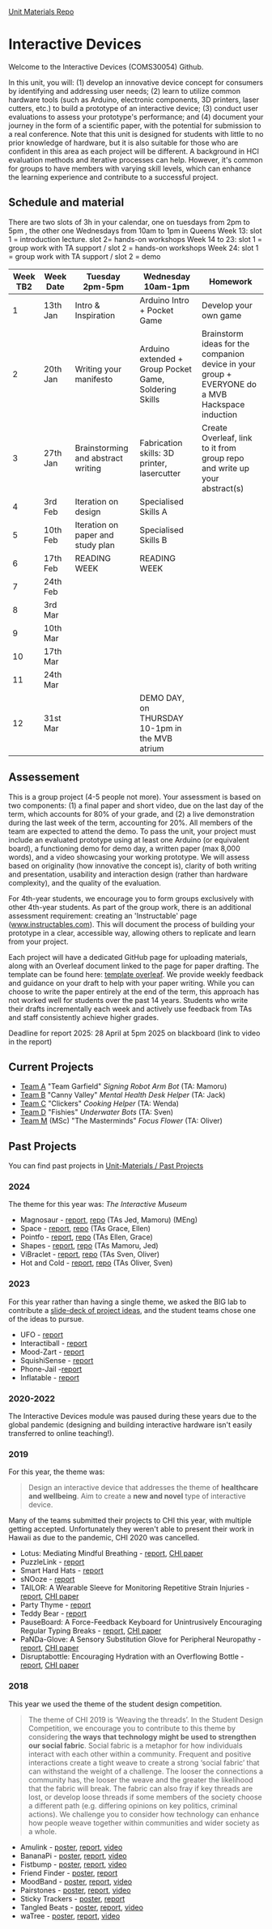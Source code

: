 [Unit Materials Repo](https://github.com/UoB-Interactive-Devices/Unit-Materials)

# Interactive Devices

Welcome to the Interactive Devices (COMS30054) Github. 

In this unit, you will: (1) develop an innovative device concept for consumers by identifying and addressing user needs; (2) learn to utilize common hardware tools (such as Arduino, electronic components, 3D printers, laser cutters, etc.) to build a prototype of an interactive device; (3) conduct user evaluations to assess your prototype's performance; and (4) document your journey in the form of a scientific paper, with the potential for submission to a real conference. Note that this unit is designed for students with little to no prior knowledge of hardware, but it is also suitable for those who are confident in this area as each project will be different. A background in HCI evaluation methods and iterative processes can help. However, it's common for groups to have members with varying skill levels, which can enhance the learning experience and contribute to a successful project. 


## Schedule and material

There are two slots of 3h in your calendar, one on tuesdays from 2pm to 5pm , the other one Wednesdays from 10am to 1pm in Queens
Week 13: slot 1 = introduction lecture.  slot 2= hands-on workshops
Week 14 to 23: slot 1 = group work with TA support / slot 2 = hands-on workshops 
Week 24: slot 1 = group work with TA support / slot 2 = demo 

| Week TB2 | Week Date | Tuesday 2pm-5pm                    | Wednesday 10am-1pm                                     | Homework                                                     |
| -------- | --------- | ---------------------------------- | ------------------------------------------------------ | ------------------------------------------------------------ |
| 1        | 13th Jan | Intro & Inspiration                | Arduino Intro + Pocket Game                            | Develop your own game                                        |
| 2        | 20th Jan | Writing your manifesto             | Arduino extended + Group Pocket Game, Soldering Skills | Brainstorm ideas for the companion device in your group  + EVERYONE do a MVB Hackspace induction |
| 3        | 27th Jan | Brainstorming and abstract writing | Fabrication skills: 3D printer, lasercutter            | Create Overleaf, link to it from group repo and write up your abstract(s) |
| 4        | 3rd Feb  |  Iteration on design               | Specialised Skills A                                   |                                                              |
| 5        | 10th Feb |  Iteration on paper and study plan | Specialised Skills B                                   |                                                              |
| 6        | 17th Feb | READING WEEK                       | READING WEEK                                           |                                                              |
| 7        | 24th Feb |                                    |                                                        |                                                              |
| 8        | 3rd Mar  |                                    |                                                        |                                                              |
| 9        | 10th Mar |                                    |                                                        |                                                              |
| 10       | 17th Mar |                                    |                                                        |                                                              |
| 11       | 24th Mar |                                    |                                                        |                                                              |
| 12       | 31st Mar |                                    |  DEMO DAY, on THURSDAY 10-1pm in the MVB atrium        |                                                              |



## Assessement
This is a group project (4-5 people not more). Your assessment is based on two components: (1) a final paper and short video, due on the last day of the term, which accounts for 80% of your grade, and (2) a live demonstration during the last week of the term, accounting for 20%. All members of the team are expected to attend the demo. To pass the unit, your project must include an evaluated prototype using at least one Arduino (or equivalent board), a functioning demo for demo day, a written paper (max 8,000 words), and a video showcasing your working prototype. We will assess based on originality (how innovative the concept is), clarity of both writing and presentation, usability and interaction design (rather than hardware complexity), and the quality of the evaluation. 

For 4th-year students, we encourage you to form groups exclusively with other 4th-year students. As part of the group work, there is an additional assessment requirement: creating an 'Instructable' page (www.instructables.com). This will document the process of building your prototype in a clear, accessible way, allowing others to replicate and learn from your project. 

Each project will have a dedicated GitHub page for uploading materials, along with an Overleaf document linked to the page for paper drafting. The template can be found here: [template overleaf](https://www.overleaf.com/latex/templates/association-for-computing-machinery-acm-sig-proceedings-template/bmvfhcdnxfty). We provide weekly feedback and guidance on your draft to help with your paper writing. While you can choose to write the paper entirely at the end of the term, this approach has not worked well for students over the past 14 years. Students who write their drafts incrementally each week and actively use feedback from TAs and staff consistently achieve higher grades.

Deadline for report 2025: 28 April at 5pm 2025 on blackboard (link to video in the report)

## Current Projects
- [Team A](https://github.com/UoB-Interactive-Devices/ID25-TeamA) "Team Garfield" *Signing Robot Arm Bot* (TA: Mamoru) 
- [Team B](https://github.com/UoB-Interactive-Devices/ID25-TeamB) "Canny Valley"  *Mental Health Desk Helper* (TA: Jack)
- [Team C](https://github.com/UoB-Interactive-Devices/ID25-TeamC) "Clickers" *Cooking Helper* (TA: Wenda)
- [Team D](https://github.com/UoB-Interactive-Devices/ID25-TeamD) "Fishies" *Underwater Bots* (TA: Sven)
- [Team M](https://github.com/UoB-Interactive-Devices/ID25-TeamM) (MSc) "The Masterminds" *Focus Flower* (TA: Oliver) 

## Past Projects

You can find past projects in [Unit-Materials / Past Projects](https://github.com/UoB-Interactive-Devices/Unit-Materials/tree/main/Past%20Projects)

### 2024

The theme for this year was: *The Interactive Museum*

- Magnosaur - [report](https://github.com/UoB-Interactive-Devices/Unit-Materials/blob/main/Past%20Projects/2024/Report%20Team%20A%20-%20Magnosaur.pdf), [repo](https://github.com/UoB-Interactive-Devices/ID24-TeamA) (TAs Jed, Mamoru) (MEng)
- Space - [report](https://github.com/UoB-Interactive-Devices/Unit-Materials/blob/main/Past%20Projects/2024/Report%20Team%20B%20-%20Space.pdf), [repo](https://github.com/UoB-Interactive-Devices/ID24-TeamB) (TAs Grace, Ellen)
- Pointfo - [report](https://github.com/UoB-Interactive-Devices/Unit-Materials/blob/main/Past%20Projects/2024/Report%20Team%20C%20-%20Pointfo.pdf), [repo](https://github.com/UoB-Interactive-Devices/ID24-TeamC) (TAs Ellen, Grace)
- Shapes - [report](https://github.com/UoB-Interactive-Devices/Unit-Materials/blob/main/Past%20Projects/2024/Report%20Team%20D%20-%20Shapes.pdf), [repo](https://github.com/UoB-Interactive-Devices/ID24-TeamD) (TAs Mamoru, Jed)
- ViBraclet - [report](https://github.com/UoB-Interactive-Devices/Unit-Materials/blob/main/Past%20Projects/2024/Report%20Team%20E%20-%20ViBracelet.pdf), [repo](https://github.com/UoB-Interactive-Devices/ID24-TeamE) (TAs Sven, Oliver)
- Hot and Cold - [report](https://github.com/UoB-Interactive-Devices/Unit-Materials/blob/main/Past%20Projects/2024/Report%20Team%20F%20-%20Hot%20and%20Cold.pdf), [repo](https://github.com/UoB-Interactive-Devices/ID24-TeamF) (TAs Oliver, Sven)

### 2023

For this year rather than having a single theme, we asked the BIG lab to contribute a [slide-deck of project ideas](https://docs.google.com/presentation/d/1kYYnSJKVv1OQB0neh16prVtfmFCXA4jPhNBcOQqlqUM/edit?usp=sharing), and the student teams chose one of the ideas to pursue.

- UFO - [report](https://github.com/UoB-Interactive-Devices/Unit-Materials/blob/main/Past%20Projects/2023/Team%20A%20-%20UFO.pdf)
- Interactiball - [report](https://github.com/UoB-Interactive-Devices/Unit-Materials/blob/main/Past%20Projects/2023/Team%20B%20-%20interactiball.pdf)
- Mood-Zart - [report](https://github.com/UoB-Interactive-Devices/Unit-Materials/blob/main/Past%20Projects/2023/Team%20C%20-%20Mood-Zart.pdf)
- SquishiSense - [report](https://github.com/UoB-Interactive-Devices/Unit-Materials/blob/main/Past%20Projects/2023/Team%20D%20-%20SquishiSense.pdf)
- Phone-Jail -[report](https://github.com/UoB-Interactive-Devices/Unit-Materials/blob/main/Past%20Projects/2023/Team%20E%20-%20Phone-Jail.pdf)
- Inflatable - [report](https://github.com/UoB-Interactive-Devices/Unit-Materials/blob/main/Past%20Projects/2023/Team%20F%20-%20Inflatable.pdf)

### 2020-2022

The Interactive Devices module was paused during these years due to the global pandemic (designing and building interactive hardware isn't easily transferred to online teaching!).

### 2019

For this year, the theme was:

> Design an interactive device that addresses the theme of **healthcare and wellbeing**. Aim to create a **new and novel** type of interactive device.

Many of the teams submitted their projects to CHI this year, with multiple getting accepted. Unfortunately they weren't able to present their work in Hawaii as due to the pandemic, CHI 2020 was cancelled.

- Lotus: Mediating Mindful Breathing - [report](https://github.com/UoB-Interactive-Devices/Unit-Materials/blob/main/Past%20Projects/2019/1%20-%20Apollo%20-%20Lotus.pdf), [CHI paper](https://dl.acm.org/doi/10.1145/3334480.3382938)
- PuzzleLink - [report](https://github.com/UoB-Interactive-Devices/Unit-Materials/blob/main/Past%20Projects/2019/10%20-%20TINY%20-%20PuzzleLink.pdf)
- Smart Hard Hats - [report](https://github.com/UoB-Interactive-Devices/Unit-Materials/blob/main/Past%20Projects/2019/2%20-%20ClassyComputerKits%20-%20Smart%20Hard%20Hat.pdf)
- sNOoze - [report](https://github.com/UoB-Interactive-Devices/Unit-Materials/blob/main/Past%20Projects/2019/3%20-%20Hawaii%20-%20sNOoze.pdf)
- TAILOR: A Wearable Sleeve for Monitoring Repetitive Strain Injuries - [report](https://github.com/UoB-Interactive-Devices/Unit-Materials/blob/main/Past%20Projects/2019/4%20-%20MARTA%20-%20Tailor.pdf), [CHI paper](https://dl.acm.org/doi/10.1145/3334480.3383100)
- Party Thyme - [report](https://github.com/UoB-Interactive-Devices/Unit-Materials/blob/main/Past%20Projects/2019/5%20-%20Party%20Thyme.pdf)
- Teddy Bear - [report](https://github.com/UoB-Interactive-Devices/Unit-Materials/blob/main/Past%20Projects/2019/6%20-%20Bear%20Skin%20-%20Teddy%20Bear.pdf)
- PauseBoard: A Force-Feedback Keyboard for Unintrusively Encouraging Regular Typing Breaks - [report](https://github.com/UoB-Interactive-Devices/Unit-Materials/blob/main/Past%20Projects/2019/7%20-%20MACRO%20-%20Tetris%20PauseBoard.pdf), [CHI paper](https://dl.acm.org/doi/10.1145/3334480.3382969)
- PaNDa-Glove: A Sensory Substitution Glove for Peripheral Neuropathy - [report](https://github.com/UoB-Interactive-Devices/Unit-Materials/blob/main/Past%20Projects/2019/8%20-%20STEMX%20-%20PaNDA%20Glove.pdf), [CHI paper](https://dl.acm.org/doi/10.1145/3334480.3383045)
- Disruptabottle: Encouraging Hydration with an Overflowing Bottle - [report](https://github.com/UoB-Interactive-Devices/Unit-Materials/blob/main/Past%20Projects/2019/9%20-%20The%20Wellbeings%20-%20Disruptabottle.pdf), [CHI paper](https://dl.acm.org/doi/10.1145/3334480.3382959)

### 2018

This year we used the theme of the student design competition. 

> The theme of CHI 2019 is ‘Weaving the threads’. In the Student Design Competition, we encourage you to contribute to this theme by considering **the ways that technology might be used to strengthen our social fabric**. Social fabric is a metaphor for how individuals interact with each other within a community. Frequent and positive interactions create a tight weave to create a strong ‘social fabric’ that can withstand the weight of a challenge. The looser the connections a community has, the looser the weave and the greater the likelihood that the fabric will break. The fabric can also fray if key threads are lost, or develop loose threads if some members of the society choose a different path (e.g. differing opinions on key politics, criminal actions). We challenge you to consider how technology can enhance how people weave together within communities and wider society as a whole.

- Amulink - [poster](https://github.com/UoB-Interactive-Devices/Unit-Materials/blob/main/Past%20Projects/2018/Amulink%20Poster.png), [report](https://github.com/UoB-Interactive-Devices/Unit-Materials/blob/main/Past%20Projects/2018/Amulink%20Report.pdf), [video](https://github.com/UoB-Interactive-Devices/Unit-Materials/blob/main/Past%20Projects/2018/Amulink%20Video.mp4)
- BananaPi - [poster](https://github.com/UoB-Interactive-Devices/Unit-Materials/blob/main/Past%20Projects/2018/BananaPi%20Poster.pdf), [report](https://github.com/UoB-Interactive-Devices/Unit-Materials/blob/main/Past%20Projects/2018/BananaPi%20Report.pdf), [video](https://github.com/UoB-Interactive-Devices/Unit-Materials/blob/main/Past%20Projects/2018/BananaPi%20Video.mp4)
- Fistbump - [poster](https://github.com/UoB-Interactive-Devices/Unit-Materials/blob/main/Past%20Projects/2018/Fistbump%20Poster.pdf), [report](https://github.com/UoB-Interactive-Devices/Unit-Materials/blob/main/Past%20Projects/2018/Fistbump%20Report.pdf), [video](https://github.com/UoB-Interactive-Devices/Unit-Materials/blob/main/Past%20Projects/2018/Fistbump%20Video.mp4)
- Friend Finder - [poster](https://github.com/UoB-Interactive-Devices/Unit-Materials/blob/main/Past%20Projects/2018/Friend%20Finder%20Poster.pdf), [report](https://github.com/UoB-Interactive-Devices/Unit-Materials/blob/main/Past%20Projects/2018/Friend%20Finder%20Report.pdf)
- MoodBand - [poster](https://github.com/UoB-Interactive-Devices/Unit-Materials/blob/main/Past%20Projects/2018/MoodBand%20Poster.pdf), [report](https://github.com/UoB-Interactive-Devices/Unit-Materials/blob/main/Past%20Projects/2018/MoodBand%20Report.pdf), [video](https://github.com/UoB-Interactive-Devices/Unit-Materials/blob/main/Past%20Projects/2018/MoodBand%20Video.webloc)
- Pairstones - [poster](https://github.com/UoB-Interactive-Devices/Unit-Materials/blob/main/Past%20Projects/2018/Pairstones%20Poster.jpg), [report](https://github.com/UoB-Interactive-Devices/Unit-Materials/blob/main/Past%20Projects/2018/Pairstones%20Report.pdf), [video](https://github.com/UoB-Interactive-Devices/Unit-Materials/blob/main/Past%20Projects/2018/Pairstones%20Video.webloc)
- Sticky Trackers - [poster](https://github.com/UoB-Interactive-Devices/Unit-Materials/blob/main/Past%20Projects/2018/Sticky%20Trackers%20Poster.pdf), [report](https://github.com/UoB-Interactive-Devices/Unit-Materials/blob/main/Past%20Projects/2018/Sticky%20Trackers%20Report.pdf)
- Tangled Beats - [poster](https://github.com/UoB-Interactive-Devices/Unit-Materials/blob/main/Past%20Projects/2018/Tangled%20Beats%20Poster.pdf), [report](https://github.com/UoB-Interactive-Devices/Unit-Materials/blob/main/Past%20Projects/2018/Tangled%20Beats%20Report.pdf), [video](https://github.com/UoB-Interactive-Devices/Unit-Materials/blob/main/Past%20Projects/2018/Tangled%20Beats%20Video.mp4)
- waTree - [poster](https://github.com/UoB-Interactive-Devices/Unit-Materials/blob/main/Past%20Projects/2018/waTree%20Poster.pdf), [report](https://github.com/UoB-Interactive-Devices/Unit-Materials/blob/main/Past%20Projects/2018/waTree%20Report.pdf), [video](https://github.com/UoB-Interactive-Devices/Unit-Materials/blob/main/Past%20Projects/2018/waTree%20Video.webloc)
